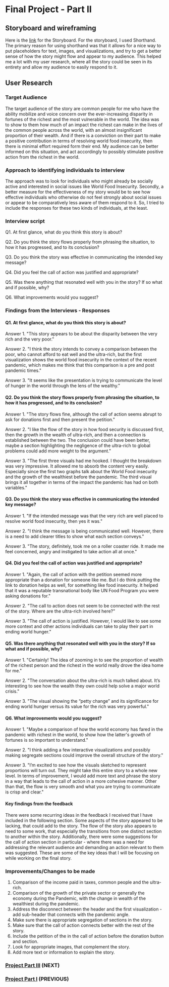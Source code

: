 # Final Project - Part II

## Storyboard and wireframing

Here is the [link](https://preview.shorthand.com/QBL9Hq3ECPIsIYUz?_gl=1*2l11u*_gcl_aw*R0NMLjE2MzcwOTUyMzEuQ2owS0NRaUF5czJNQmhET0FSSXNBRmYxRDFjM1RUay1sV1hSa1Vwd09MZlBpZGZFQzVXVmo5X0hlb2RWUTIzTzVUNUh2MS1EQldZRUNrNGFBaEd0RUFMd193Y0I.) for the Storyboard. For the storyboard, I used Shorthand. The primary reason for using shorthand was that it allows for a nice way to put placeholders for text, images, and visualizations, and try to get a better sense of how the story might flow and appear to my audience. This helped me a lot with my user research, where all the story could be seen in its entirety and allow my audience to easily respond to it. 

## User Research

### Target Audience

The target audience of the story are common people for me who have the ability mobilize and voice concern over the ever-increasing disparity in fortunes of the richest and the most vulnerable in the world. The idea was to show to them how much of an impact the richest can make in the lives of the common people across the world, with an almost insignificant proportion of their wealth. And if there is a conviction on their part to make a positive contribution in terms of resolving world food insecurity, then there is minimal effort required form their end. My audience can be better informed on this situation, and act accordingly to possibly stimulate positive action from the richest in the world.

### Approach to identifying individuals to interview

The approach was to look for individuals who might already be socially active and interested in social issues like World Food Insecurity. Secondly, a better measure for the effectiveness of my story would be to see how effective individuals who otherwise do not feel strongly about social issues or appear to be comparatively less aware of them respond to it. So, I tried to include the responses for these two kinds of individuals, at the least.

### Interview script

Q1. At first glance, what do you think this story is about?

Q2. Do you think the story flows properly from phrasing the situation, to how it has progressed, and to its conclusion?

Q3. Do you think the story was effective in communicating the intended key message?

Q4. Did you feel the call of action was justified and appropriate?

Q5. Was there anything that resonated well with you in the story? If so what and if possible, why?

Q6. What improvements would you suggest?

### Findings from the Interviews - Responses

#### Q1. At first glance, what do you think this story is about?
Answer 1. "This story appears to be about the disparity between the very rich and the very poor."

Answer 2. "I think the story intends to convey a comparison between the poor, who cannot afford to eat well and the ultra-rich, but the first visualization shows the world food insecurity in the context of the recent pandemic, which makes me think that this comparison is a pre and post pandemic times."

Answer 3. "It seems like the presentation is trying to communicate the level of hunger in the world through the lens of the wealthy." 

#### Q2. Do you think the story flows properly from phrasing the situation, to how it has progressed, and to its conclusion?
Answer 1. "The story flows fine, although the call of action seems abrupt to ask for donations first and then present the petition." 

Answer 2. "I like the flow of the story in how food security is discussed first, then the growth in the wealth of ultra-rich, and then a connection is established between the two. The conclusion could have been better, maybe a section highlighting the negligence of the ultra-rich to global problems could add more weight to the argument."

Answer 3. "The first three visuals had me hooked. I thought the breakdown was very impressive. It allowed me to absorb the content very easily. Especially since the first two graphs talk about the World Food insecurity and the growth of the wealthiest before the pandemic. The third visual brings it all together in terms of the impact the pandemic has had on both variables."

#### Q3. Do you think the story was effective in communicating the intended key message?
Answer 1. "If the intended message was that the very rich are well placed to resolve world food insecurity, then yes it was."

Answer 2. "I think the message is being communicated well. However, there is a need to add clearer titles to show what each section conveys."

Answer 3. "The story, definitely, took me on a roller coaster ride. It made me feel concerned, angry and instigated to take action all at once."

#### Q4. Did you feel the call of action was justified and appropriate?
Answer 1. "Again, the call of action with the petition seemed more appropriate than a donation for someone like me. But I do think putting the link to donation helps as well, for something like food insecurity. It helped that it was a reputable transnational body like UN Food Program you were asking donations for."

Answer 2. "The call to action does not seem to be connected with the rest of the story. Where are the ultra-rich involved here?"

Answer 3. "The call of action is justified. However, I would like to see some more context and other actions individuals can take to play their part in ending world hunger."

#### Q5. Was there anything that resonated well with you in the story? If so what and if possible, why?
Answer 1. "Certainly! The idea of zooming in to see the proportion of wealth of the richest person and the richest in the world really drove the idea home for me."

Answer 2. "The conversation about the ultra-rich is much talked about. It’s interesting to see how the wealth they own could help solve a major world crisis."

Answer 3. "The visual showing the “petty change” and its significance for ending world hunger versus its value for the rich was very powerful."

#### Q6. What improvements would you suggest?
Answer 1. "Maybe a comparison of how the world economy has fared in the pandemic with richest in the world, to show how the latter's growth of fortunes is so important to understand."

Answer 2. "I think adding a few interactive visualizations and possibly making segregate sections could improve the overall structure of the story."

Answer 3. "I’m excited to see how the visuals sketched to represent proportions will turn out. They might take this entire story to a whole new level. In terms of improvement, I would add more text and phrase the story in a way that leads to the call of action in a more cohesive manner. Other than that, the flow is very smooth and what you are trying to communicate is crisp and clear."

#### Key findings from the feedback

There were some recurring ideas in the feedback I received that I have included in the following section. Some aspects of the story appeared to be lacking, that could add to the story. The flow of the story also appears to need to some work, that especially the transitions from one distinct section to another within the story. Additionally, there were some suggestions for the call of action section in particular - where there was a need for addressing the relevant audience and demanding an action relevant to them was suggested. These are some of the key ideas that I will be focusing on while working on the final story.

### Improvements/Changes to be made

1) Comparison of the income paid in taxes, common people and the ultra-rich.
2) Comparison of the growth of the private sector or generally the economy during the Pandemic, with the change in wealth of the wealthiest during the pandemic.
3) Address the disconnect between the header and the first visualization - add sub-header that connects with the pandemic angle.
4) Make sure there is appropriate segregation of sections in the story.
5) Make sure that the call of action connects better with the rest of the story.
6) Include the petition of the in the call of action before the donation button and section.
7) Look for appropriate images, that complement the story.
8) Add more text or information to explain the story.


### [Project Part III](/final_project_partIII_RajaSafiullah.md) (NEXT)

### [Project Part I](/final_project_RajaSafiullah.md) (PREVIOUS)

